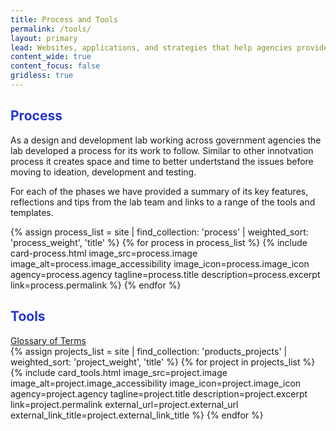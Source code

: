 ```yaml
---
title: Process and Tools
permalink: /tools/
layout: primary
lead: Websites, applications, and strategies that help agencies provide excellent value to the public.
content_wide: true
content_focus: false
gridless: true
---
```


<style>
h2 {
  color:#2337CE;
}
</style>

<section class="nz-section background-gray">
  <div class="nz-grid">
    <div class="nz-width-two-thirds">
      <h2 tabindex="0">Process</h2>
      <p>As a design and development lab working across government agencies the lab developed a process for its work to follow. Similar to  other innotvation process it creates space and time to better undertstand the issues before moving to ideation, development and testing.</p>
      <p>For each of the phases we have provided a summary of its key features, reflections and tips from the lab team and links to a range of the tools and templates.</p>
    </div>
  </div>

  <div class="nz-grid">
    <section class="nz-section">
      <div class="nz-section-bottom">
        <div class="nz-flex nz-flex-wrap">
          {% assign process_list = site | find_collection: 'process' | weighted_sort: 'process_weight', 'title' %}
          {% for process in process_list %}
            {% include card-process.html
            image_src=process.image
            image_alt=process.image_accessibility
            image_icon=process.image_icon
            agency=process.agency
            tagline=process.title
            description=process.excerpt
            link=process.permalink
            %}
          {% endfor %}
        </div>
      </div>
    </section>
  </div>
    <div class="nz-grid">
      <div class="nz-width-two-thirds">
        <h2> Tools </h2>
        <a href="/staging-site/sil-glossary">Glossary of Terms</a>
    </div>
  </div>

  <div class="nz-grid">
    <section class="nz-section">
      <div class="nz-section-bottom">
        <div class="nz-flex nz-flex-wrap">
          {% assign projects_list = site | find_collection: 'products_projects' | weighted_sort: 'project_weight', 'title' %}
          {% for project in projects_list %}
            {% include card_tools.html
            image_src=project.image
            image_alt=project.image_accessibility
            image_icon=project.image_icon
            agency=project.agency
            tagline=project.title
            description=project.excerpt
            link=project.permalink
            external_url=project.external_url
            external_link_title=project.external_link_title
            %}
          {% endfor %}
        </div>
      </div>
    </section>
  </div>
</section>
